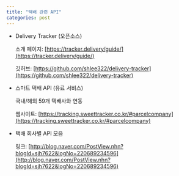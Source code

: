 ```yaml
---
title: "택배 관련 API"
categories: post
---
```


- Delivery Tracker (오픈소스)

    소개 페이지: [https://tracker.delivery/guide/](https://tracker.delivery/guide/)

    깃허브: [https://github.com/shlee322/delivery-tracker](https://github.com/shlee322/delivery-tracker)

- 스마트 택배 API (유료 서비스)

    국내/해외 59개 택배사와 연동

    웹사이트: [https://tracking.sweettracker.co.kr/#parcelcompany](https://tracking.sweettracker.co.kr/#parcelcompany)

- 택배 회사별 API 모음

    링크: [http://blog.naver.com/PostView.nhn?blogId=sjh7622&logNo=220689234596](http://blog.naver.com/PostView.nhn?blogId=sjh7622&logNo=220689234596)